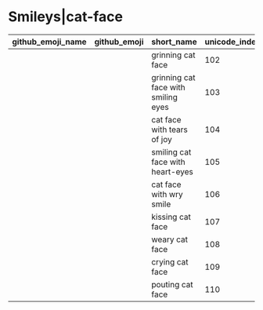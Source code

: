 # Smileys|cat-face

|github_emoji_name|github_emoji|short_name|unicode_index|
|---|---|---|---|
|||grinning cat face|102|
|||grinning cat face with smiling eyes|103|
|||cat face with tears of joy|104|
|||smiling cat face with heart-eyes|105|
|||cat face with wry smile|106|
|||kissing cat face|107|
|||weary cat face|108|
|||crying cat face|109|
|||pouting cat face|110|
